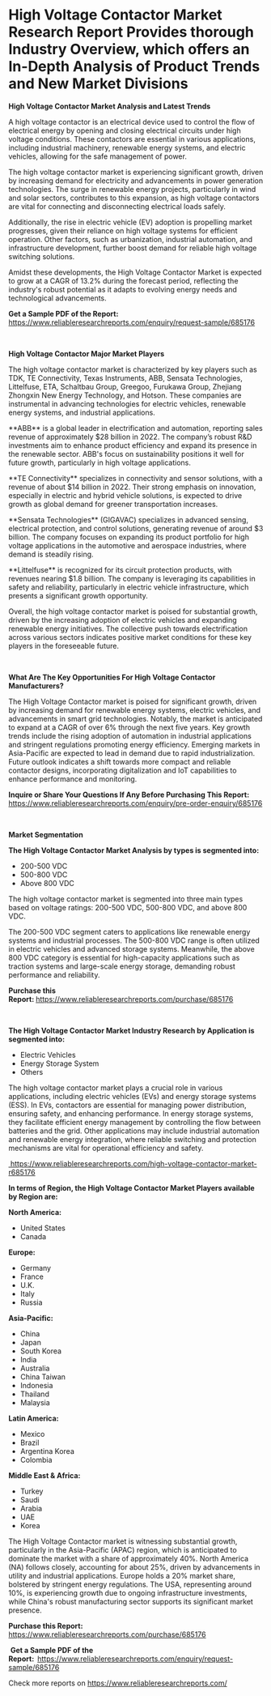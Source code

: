 <p><h1>High Voltage Contactor Market Research Report Provides thorough Industry Overview, which offers an In-Depth Analysis of Product Trends and New Market Divisions</h1></p><p><strong>High Voltage Contactor Market Analysis and Latest Trends</strong></p>
<p><p>A high voltage contactor is an electrical device used to control the flow of electrical energy by opening and closing electrical circuits under high voltage conditions. These contactors are essential in various applications, including industrial machinery, renewable energy systems, and electric vehicles, allowing for the safe management of power. </p><p>The high voltage contactor market is experiencing significant growth, driven by increasing demand for electricity and advancements in power generation technologies. The surge in renewable energy projects, particularly in wind and solar sectors, contributes to this expansion, as high voltage contactors are vital for connecting and disconnecting electrical loads safely. </p><p>Additionally, the rise in electric vehicle (EV) adoption is propelling market progresses, given their reliance on high voltage systems for efficient operation. Other factors, such as urbanization, industrial automation, and infrastructure development, further boost demand for reliable high voltage switching solutions. </p><p>Amidst these developments, the High Voltage Contactor Market is expected to grow at a CAGR of 13.2% during the forecast period, reflecting the industry's robust potential as it adapts to evolving energy needs and technological advancements.</p></p>
<p><strong>Get a Sample PDF of the Report:&nbsp;</strong> <a href="https://www.reliableresearchreports.com/enquiry/request-sample/685176?utm_campaign=2788&utm_medium=2&utm_source=Github&utm_content=ia&utm_term=27032025&utm_id=high-voltage-contactor">https://www.reliableresearchreports.com/enquiry/request-sample/685176</a></p>
<p>&nbsp;</p>
<p><strong>High Voltage Contactor Major Market Players</strong></p>
<p><p>The high voltage contactor market is characterized by key players such as TDK, TE Connectivity, Texas Instruments, ABB, Sensata Technologies, Littelfuse, ETA, Schaltbau Group, Greegoo, Furukawa Group, Zhejiang Zhongxin New Energy Technology, and Hotson. These companies are instrumental in advancing technologies for electric vehicles, renewable energy systems, and industrial applications.</p><p>**ABB** is a global leader in electrification and automation, reporting sales revenue of approximately $28 billion in 2022. The company’s robust R&D investments aim to enhance product efficiency and expand its presence in the renewable sector. ABB's focus on sustainability positions it well for future growth, particularly in high voltage applications.</p><p>**TE Connectivity** specializes in connectivity and sensor solutions, with a revenue of about $14 billion in 2022. Their strong emphasis on innovation, especially in electric and hybrid vehicle solutions, is expected to drive growth as global demand for greener transportation increases.</p><p>**Sensata Technologies** (GIGAVAC) specializes in advanced sensing, electrical protection, and control solutions, generating revenue of around $3 billion. The company focuses on expanding its product portfolio for high voltage applications in the automotive and aerospace industries, where demand is steadily rising.</p><p>**Littelfuse** is recognized for its circuit protection products, with revenues nearing $1.8 billion. The company is leveraging its capabilities in safety and reliability, particularly in electric vehicle infrastructure, which presents a significant growth opportunity.</p><p>Overall, the high voltage contactor market is poised for substantial growth, driven by the increasing adoption of electric vehicles and expanding renewable energy initiatives. The collective push towards electrification across various sectors indicates positive market conditions for these key players in the foreseeable future.</p></p>
<p>&nbsp;</p>
<p><strong>What Are The Key Opportunities For High Voltage Contactor Manufacturers?</strong></p>
<p><p>The High Voltage Contactor market is poised for significant growth, driven by increasing demand for renewable energy systems, electric vehicles, and advancements in smart grid technologies. Notably, the market is anticipated to expand at a CAGR of over 6% through the next five years. Key growth trends include the rising adoption of automation in industrial applications and stringent regulations promoting energy efficiency. Emerging markets in Asia-Pacific are expected to lead in demand due to rapid industrialization. Future outlook indicates a shift towards more compact and reliable contactor designs, incorporating digitalization and IoT capabilities to enhance performance and monitoring.</p></p>
<p><strong>Inquire or Share Your Questions If Any Before Purchasing This Report:</strong> <a href="https://www.reliableresearchreports.com/enquiry/pre-order-enquiry/685176?utm_campaign=2788&utm_medium=2&utm_source=Github&utm_content=ia&utm_term=27032025&utm_id=high-voltage-contactor">https://www.reliableresearchreports.com/enquiry/pre-order-enquiry/685176</a></p>
<p>&nbsp;</p>
<p><strong>Market Segmentation</strong></p>
<p><strong>The High Voltage Contactor Market Analysis by types is segmented into:</strong></p>
<p><ul><li>200-500 VDC</li><li>500-800 VDC</li><li>Above 800 VDC</li></ul></p>
<p><p>The high voltage contactor market is segmented into three main types based on voltage ratings: 200-500 VDC, 500-800 VDC, and above 800 VDC. </p><p>The 200-500 VDC segment caters to applications like renewable energy systems and industrial processes. The 500-800 VDC range is often utilized in electric vehicles and advanced storage systems. Meanwhile, the above 800 VDC category is essential for high-capacity applications such as traction systems and large-scale energy storage, demanding robust performance and reliability.</p></p>
<p><strong>Purchase this Report:&nbsp;</strong><a href="https://www.reliableresearchreports.com/purchase/685176?utm_campaign=2788&utm_medium=2&utm_source=Github&utm_content=ia&utm_term=27032025&utm_id=high-voltage-contactor">https://www.reliableresearchreports.com/purchase/685176</a></p>
<p>&nbsp;</p>
<p><strong>The High Voltage Contactor Market Industry Research by Application is segmented into:</strong></p>
<p><ul><li>Electric Vehicles</li><li>Energy Storage System</li><li>Others</li></ul></p>
<p><p>The high voltage contactor market plays a crucial role in various applications, including electric vehicles (EVs) and energy storage systems (ESS). In EVs, contactors are essential for managing power distribution, ensuring safety, and enhancing performance. In energy storage systems, they facilitate efficient energy management by controlling the flow between batteries and the grid. Other applications may include industrial automation and renewable energy integration, where reliable switching and protection mechanisms are vital for operational efficiency and safety.</p></p>
<p><a href="https://www.reliableresearchreports.com/high-voltage-contactor-market-r685176?utm_campaign=2788&utm_medium=2&utm_source=Github&utm_content=ia&utm_term=27032025&utm_id=high-voltage-contactor">&nbsp;https://www.reliableresearchreports.com/high-voltage-contactor-market-r685176</a></p>
<p><strong>In terms of Region, the High Voltage Contactor Market Players available by Region are:</strong></p>
<p>
    <p> <strong> North America: </strong>
        <ul>
            <li>United States</li>
            <li>Canada</li>
        </ul>
        </p> 
    <p> <strong> Europe: </strong>
        <ul>
            <li>Germany</li>
            <li>France</li>
            <li>U.K.</li>
            <li>Italy</li>
            <li>Russia</li>
        </ul>
        </p> 
    <p> <strong> Asia-Pacific: </strong>
        <ul>
            <li>China</li>
            <li>Japan</li>
            <li>South Korea</li>
            <li>India</li>
            <li>Australia</li>
            <li>China Taiwan</li>
            <li>Indonesia</li>
            <li>Thailand</li>
            <li>Malaysia</li>
        </ul>
        </p> 
    <p> <strong> Latin America: </strong>
        <ul>
            <li>Mexico</li>
            <li>Brazil</li>
            <li>Argentina Korea</li>
            <li>Colombia</li>
        </ul>
        </p> 
    <p> <strong> Middle East & Africa: </strong>
        <ul>
            <li>Turkey</li>
            <li>Saudi</li>
            <li>Arabia</li>
            <li>UAE</li>
            <li>Korea</li>
        </ul>
    </p>
    </p>
<p><p>The High Voltage Contactor market is witnessing substantial growth, particularly in the Asia-Pacific (APAC) region, which is anticipated to dominate the market with a share of approximately 40%. North America (NA) follows closely, accounting for about 25%, driven by advancements in utility and industrial applications. Europe holds a 20% market share, bolstered by stringent energy regulations. The USA, representing around 10%, is experiencing growth due to ongoing infrastructure investments, while China's robust manufacturing sector supports its significant market presence.</p></p>
<p><strong>Purchase this Report: </strong><a href="https://www.reliableresearchreports.com/purchase/685176?utm_campaign=2788&utm_medium=2&utm_source=Github&utm_content=ia&utm_term=27032025&utm_id=high-voltage-contactor">https://www.reliableresearchreports.com/purchase/685176</a></p>
<p>&nbsp;<strong>Get a Sample PDF of the Report:&nbsp;&nbsp;</strong><a href="https://www.reliableresearchreports.com/enquiry/request-sample/685176?utm_campaign=2788&utm_medium=2&utm_source=Github&utm_content=ia&utm_term=27032025&utm_id=high-voltage-contactor">https://www.reliableresearchreports.com/enquiry/request-sample/685176</a></p>
<p><strong></strong></p>
<p>Check more reports on <a href="https://www.reliableresearchreports.com/?utm_campaign=2788&utm_medium=2&utm_source=Github&utm_content=ia&utm_term=27032025&utm_id=high-voltage-contactor">https://www.reliableresearchreports.com/</a></p>